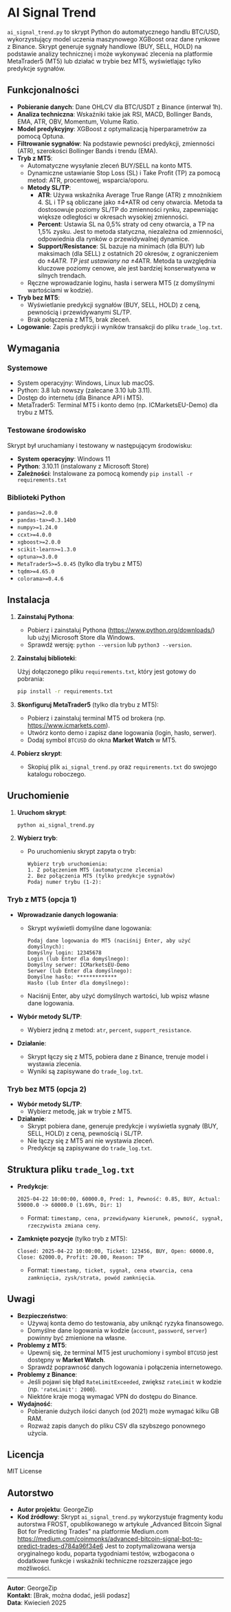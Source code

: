 # AI Signal Trend

`ai_signal_trend.py` to skrypt Python do automatycznego handlu BTC/USD, wykorzystujący model uczenia maszynowego XGBoost oraz dane rynkowe z Binance. Skrypt generuje sygnały handlowe (BUY, SELL, HOLD) na podstawie analizy technicznej i może wykonywać zlecenia na platformie MetaTrader5 (MT5) lub działać w trybie bez MT5, wyświetlając tylko predykcje sygnałów.

## Funkcjonalności

- **Pobieranie danych**: Dane OHLCV dla BTC/USDT z Binance (interwał 1h).
- **Analiza techniczna**: Wskaźniki takie jak RSI, MACD, Bollinger Bands, EMA, ATR, OBV, Momentum, Volume Ratio.
- **Model predykcyjny**: XGBoost z optymalizacją hiperparametrów za pomocą Optuna.
- **Filtrowanie sygnałów**: Na podstawie pewności predykcji, zmienności (ATR), szerokości Bollinger Bands i trendu (EMA).
- **Tryb z MT5**:
  - Automatyczne wysyłanie zleceń BUY/SELL na konto MT5.
  - Dynamiczne ustawianie Stop Loss (SL) i Take Profit (TP) za pomocą metod: ATR, procentowej, wsparcia/oporu.
  - **Metody SL/TP**:
    - **ATR**: Używa wskaźnika Average True Range (ATR) z mnożnikiem 4. SL i TP są obliczane jako ±4*ATR od ceny otwarcia. Metoda ta dostosowuje poziomy SL/TP do zmienności rynku, zapewniając większe odległości w okresach wysokiej zmienności.
    - **Percent**: Ustawia SL na 0,5% straty od ceny otwarcia, a TP na 1,5% zysku. Jest to metoda statyczna, niezależna od zmienności, odpowiednia dla rynków o przewidywalnej dynamice.
    - **Support/Resistance**: SL bazuje na minimach (dla BUY) lub maksimach (dla SELL) z ostatnich 20 okresów, z ograniczeniem do ±4*ATR. TP jest ustawiany na ±4*ATR. Metoda ta uwzględnia kluczowe poziomy cenowe, ale jest bardziej konserwatywna w silnych trendach.
  - Ręczne wprowadzanie loginu, hasła i serwera MT5 (z domyślnymi wartościami w kodzie).
- **Tryb bez MT5**:
  - Wyświetlanie predykcji sygnałów (BUY, SELL, HOLD) z ceną, pewnością i przewidywanymi SL/TP.
  - Brak połączenia z MT5, brak zleceń.
- **Logowanie**: Zapis predykcji i wyników transakcji do pliku `trade_log.txt`.

## Wymagania

### Systemowe

- System operacyjny: Windows, Linux lub macOS.
- Python: 3.8 lub nowszy (zalecane 3.10 lub 3.11).
- Dostęp do internetu (dla Binance API i MT5).
- MetaTrader5: Terminal MT5 i konto demo (np. ICMarketsEU-Demo) dla trybu z MT5.

### Testowane środowisko

Skrypt był uruchamiany i testowany w następującym środowisku:
- **System operacyjny**: Windows 11
- **Python**: 3.10.11 (instalowany z Microsoft Store)
- **Zależności**: Instalowane za pomocą komendy `pip install -r requirements.txt`

### Biblioteki Python

- `pandas>=2.0.0`
- `pandas-ta>=0.3.14b0`
- `numpy>=1.24.0`
- `ccxt>=4.0.0`
- `xgboost>=2.0.0`
- `scikit-learn>=1.3.0`
- `optuna>=3.0.0`
- `MetaTrader5>=5.0.45` (tylko dla trybu z MT5)
- `tqdm>=4.65.0`
- `colorama>=0.4.6`

## Instalacja

1. **Zainstaluj Pythona**:

   - Pobierz i zainstaluj Pythona (https://www.python.org/downloads/) lub użyj Microsoft Store dla Windows.
   - Sprawdź wersję: `python --version` lub `python3 --version`.

2. **Zainstaluj biblioteki**:

   Użyj dołączonego pliku `requirements.txt`, który jest gotowy do pobrania:

   ```bash
   pip install -r requirements.txt
   ```

3. **Skonfiguruj MetaTrader5** (tylko dla trybu z MT5):

   - Pobierz i zainstaluj terminal MT5 od brokera (np. https://www.icmarkets.com).
   - Utwórz konto demo i zapisz dane logowania (login, hasło, serwer).
   - Dodaj symbol `BTCUSD` do okna **Market Watch** w MT5.

4. **Pobierz skrypt**:

   - Skopiuj plik `ai_signal_trend.py` oraz `requirements.txt` do swojego katalogu roboczego.

## Uruchomienie

1. **Uruchom skrypt**:

   ```bash
   python ai_signal_trend.py
   ```

2. **Wybierz tryb**:

   - Po uruchomieniu skrypt zapyta o tryb:

     ```
     Wybierz tryb uruchomienia:
     1. Z połączeniem MT5 (automatyczne zlecenia)
     2. Bez połączenia MT5 (tylko predykcje sygnałów)
     Podaj numer trybu (1-2):
     ```

### Tryb z MT5 (opcja 1)

- **Wprowadzanie danych logowania**:

  - Skrypt wyświetli domyślne dane logowania:

    ```
    Podaj dane logowania do MT5 (naciśnij Enter, aby użyć domyślnych):
    Domyślny login: 12345678
    Login (lub Enter dla domyślnego): 
    Domyślny serwer: ICMarketsEU-Demo
    Serwer (lub Enter dla domyślnego): 
    Domyślne hasło: *************
    Hasło (lub Enter dla domyślnego): 
    ```

  - Naciśnij Enter, aby użyć domyślnych wartości, lub wpisz własne dane logowania.

- **Wybór metody SL/TP**:

  - Wybierz jedną z metod: `atr`, `percent`, `support_resistance`.

- **Działanie**:

  - Skrypt łączy się z MT5, pobiera dane z Binance, trenuje model i wystawia zlecenia.
  - Wyniki są zapisywane do `trade_log.txt`.

### Tryb bez MT5 (opcja 2)

- **Wybór metody SL/TP**:
  - Wybierz metodę, jak w trybie z MT5.
- **Działanie**:
  - Skrypt pobiera dane, generuje predykcje i wyświetla sygnały (BUY, SELL, HOLD) z ceną, pewnością i SL/TP.
  - Nie łączy się z MT5 ani nie wystawia zleceń.
  - Predykcje są zapisywane do `trade_log.txt`.

## Struktura pliku `trade_log.txt`

- **Predykcje**:

  ```
  2025-04-22 10:00:00, 60000.0, Pred: 1, Pewność: 0.85, BUY, Actual: 59000.0 -> 60000.0 (1.69%, Dir: 1)
  ```

  - Format: `timestamp, cena, przewidywany kierunek, pewność, sygnał, rzeczywista zmiana ceny`.

- **Zamknięte pozycje** (tylko tryb z MT5):

  ```
  Closed: 2025-04-22 10:00:00, Ticket: 123456, BUY, Open: 60000.0, Close: 62000.0, Profit: 20.00, Reason: TP
  ```

  - Format: `timestamp, ticket, sygnał, cena otwarcia, cena zamknięcia, zysk/strata, powód zamknięcia`.

## Uwagi

- **Bezpieczeństwo**:
  - Używaj konta demo do testowania, aby uniknąć ryzyka finansowego.
  - Domyślne dane logowania w kodzie (`account`, `password`, `server`) powinny być zmienione na własne.
- **Problemy z MT5**:
  - Upewnij się, że terminal MT5 jest uruchomiony i symbol `BTCUSD` jest dostępny w **Market Watch**.
  - Sprawdź poprawność danych logowania i połączenia internetowego.
- **Problemy z Binance**:
  - Jeśli pojawi się błąd `RateLimitExceeded`, zwiększ `rateLimit` w kodzie (np. `'rateLimit': 2000`).
  - Niektóre kraje mogą wymagać VPN do dostępu do Binance.
- **Wydajność**:
  - Pobieranie dużych ilości danych (od 2021) może wymagać kilku GB RAM.
  - Rozważ zapis danych do pliku CSV dla szybszego ponownego użycia.

## Licencja

MIT License

## Autorstwo

- **Autor projektu**: GeorgeZip
- **Kod źródłowy**: Skrypt `ai_signal_trend.py` wykorzystuje fragmenty kodu autorstwa FROST, opublikowanego w artykule „Advanced Bitcoin Signal Bot for Predicting Trades” na platformie Medium.com https://medium.com/coinmonks/advanced-bitcoin-signal-bot-to-predict-trades-d784a96f34e6 Jest to zoptymalizowana wersja oryginalnego kodu, poparta tygodniami testów, wzbogacona o dodatkowe funkcje i wskaźniki techniczne rozszerzające jego możliwości.

---

**Autor**: GeorgeZip\
**Kontakt**: \[Brak, można dodać, jeśli podasz\]\
**Data**: Kwiecień 2025
